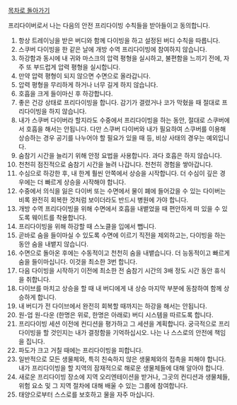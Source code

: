 [목차로 돌아가기](1_소개.md)

프리다이버로서 나는 다음의 안전 프리다이빙 수칙들을 받아들이고 동의합니다.

1. 항상 트레이닝을 받은 버디와 함께 다이빙을 하고 설정된 버디 수칙을 따릅니다.  
2. 스쿠버 다이빙을 한 같은 날에 개방 수역 프리다이빙에 참여하지 않습니다. 
3. 하강함과 동시에 내 귀와 마스크의 압력 평형을 실시하고, 불편함을 느끼기 전에, 자주 또 부드럽게 압력 평형을 실시합니다.  
4. 만약 압력 평형이 되지 않으면 수면으로 올라갑니다.  
5. 압력 평형을 무리하게 하거나 너무 길게 하지 않습니다.  
6. 호흡을 크게 들이마신 후 하강합니다.  
7. 좋은 건강 상태로 프리다이빙을 합니다. 감기가 결렸거나 코가 막혔을 때 절대로 프리다이빙을 하지 않습니다.  
8. 내가 스쿠버 다이버라 할지라도 수중에서 프리다이빙을 하는 동안, 절대로 스쿠버에서 호흡을 해서는 안됩니다. 다만 스쿠버 다이버와 내가 필요하여 스쿠버를 이용해 상승하는 경우 공기를 나누어야 할 필요가 있을 때 등, 비상 사태의 경우는 예외입니다.  
9. 숨참기 시간을 늘리기 위해 안정 요법을 사용합니다. 과다 호흡은 하지 않습니다.  
10. 천천히 점진적으로 숨참기 시간을 늘려 나갑니다. 천천히 경험을 쌓아갑니다.  
11. 수심으로 하강한 후, 내 한계 훨씬 안쪽에서 상승을 시작합니다. 더 수심이 깊은 경우에는 더 빠르게 상승을 시작해야 합니다.  
12. 수중에서 의식을 잃은 다이버 또는 수면에서 물이 폐에 들어갔을 수 있는 다이버는 비록 완전히 회복한 것처럼 보이더라도 반드시 병원에 가야 합니다.  
13. 개방 수역 프리다이빙을 위해 수면에서 호흡을 내뱉었을 때 편안하게 떠 있을 수 있도록 웨이트를 착용합니다.  
14. 프리다이빙을 위해 하강할 때 스노클을 입에서 뺍니다.  
15. 곧바로 숨을 들이마실 수 있도록 수면에 이르기 직전을 제외하고는, 다이빙을 하는 동안 숨을 내뱉지 않습니다.  
16. 수면으로 돌아온 후에는 수동적이고 천천히 숨을 내뱉습니다. 더 능동적이고 빠르게 숨을 들이마십니다. 이것을 최소한 3번 합니다.  
17. 다음 다이빙을 시작하기 이전에 최소한 전 숨참기 시간의 3배 정도 시간 동안 휴식을 취합니다.  
18. 다이브를 마치고 상승을 할 때 내 버디에게 내 상승 마지막 부분에 동참하여 함께 상승하게 합니다.  
19. 내 버디가 전 다이브에서 완전히 회복할 때까지는 하강을 해서는 안됩니다.  
20. 원-업 원-다운 (한명은 위로, 한명은 아래로) 버디 시스템을 따르도록 합니다.  
21. 프리다이빙 세션 이전에 컨디션을 평가하고 그 세션을 계획합니다. 궁극적으로 프리다이빙을 할 것인지는 내가 결정함을 기억하십시오. 나는 나 스스로의 안전에 책임을 집니다.  
22. 파도가 크고 거칠 때에는 프리다이빙을 피합니다.  
23. 일반적으로 모든 생물체와, 특히 친숙하지 않은 생물체와의 접촉을 피해야 합니다. 내가 프리다이빙을 할 지역의 잠재적으로 해로운 생물체들에 대해 알아야 합니다.  
24. 새로운 프리다이빙 장소에 지역 오리엔테이션을 받거나, 그곳의 컨디션과 생물체들, 위험 요소 및 그 지역 절차에 대해 배울 수 있는 그룹에 참여합니다.  
25. 태양으로부터 스스로를 보호하고 물을 자주 마십니다.